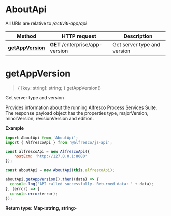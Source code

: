 # AboutApi

All URIs are relative to */activiti-app/api*

| Method                                         | HTTP request                    | Description                 |
|------------------------------------------------|---------------------------------|-----------------------------|
| [**getAppVersion**](AboutApi.md#getAppVersion) | **GET** /enterprise/app-version | Get server type and version |


<a name="getAppVersion"></a>
# **getAppVersion**
> { [key: string]: string; } getAppVersion()

Get server type and version

Provides information about the running Alfresco Process Services Suite. The response payload object has the properties type, majorVersion, minorVersion, revisionVersion and edition.

**Example**

```javascript
import AboutApi from 'AboutApi';
import { AlfrescoApi } from '@alfresco/js-api';

const alfrescoApi = new AlfrescoApi({
    hostEcm: 'http://127.0.0.1:8080'
});

const aboutApi = new AboutApi(this.alfrescoApi);

aboutApi.getAppVersion().then((data) => {
  console.log('API called successfully. Returned data: ' + data);
}, (error) => {
  console.error(error);
});

```


**Return type**: **Map<string, string>**

